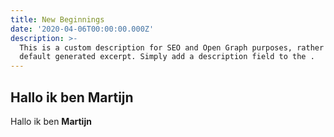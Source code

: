 ```yaml
---
title: New Beginnings
date: '2020-04-06T00:00:00.000Z'
description: >-
  This is a custom description for SEO and Open Graph purposes, rather than the
  default generated excerpt. Simply add a description field to the .
---
```

## Hallo ik ben Martijn

Hallo ik ben **Martijn**